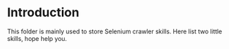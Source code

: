 # Introduction
This folder is mainly used to store Selenium crawler skills. Here list two little skills, hope help you.

